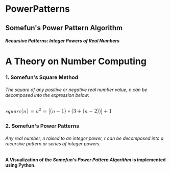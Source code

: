 # PowerPatterns
## Somefun's Power Pattern Algorithm
##### Recursive Patterns: Integer Powers of Real Numbers

# A Theory on Number Computing

### 1. Somefun's Square Method
###### The square of any positive or negative real number value, n can be decomposed into the expression below:
![ square(n) = [(n - 1 ) * (3 + (n - 2))] + 1](efun_sq.gif)
### 2. Somefun's Power Patterns
###### Any real number, n raised to an integer power, r can be decomposed into a recursive pattern or series of integer powers.

#### A Visualization of the *Somefun's Power Pattern Algorithm* is implemented using Python.
